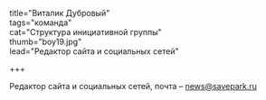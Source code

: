 title="Виталик Дубровый"  
tags="команда"  
cat="Структура инициативной группы"  
thumb="boy19.jpg"  
lead="Редактор сайта и социальных сетей"  

+++

Редактор сайта и социальных сетей, почта – news@savepark.ru


